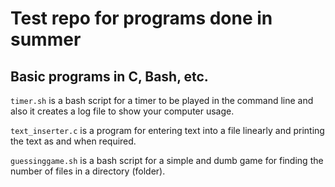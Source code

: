 # Test repo for programs done in summer
## Basic programs in C, Bash, etc.

`timer.sh` is a bash script for a timer to be played in the command line and also it creates a log file to show your computer usage.

`text_inserter.c` is a program for entering text into a file linearly and printing the text as and when required.

`guessinggame.sh` is a bash script for a simple and dumb game for finding the number of files in a directory (folder).
